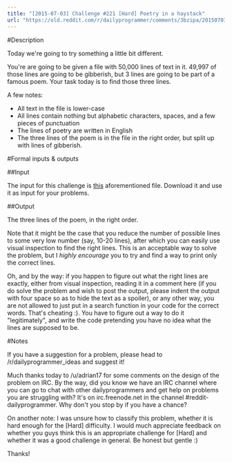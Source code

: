 ```yaml
---
title: "[2015-07-03] Challenge #221 [Hard] Poetry in a haystack"
url: "https://old.reddit.com/r/dailyprogrammer/comments/3bzipa/20150703_challenge_221_hard_poetry_in_a_haystack/"
---
```


#Description

Today we're going to try something a little bit different. 

You're are going to be given a file with 50,000 lines of text in it. 49,997 of those lines are going to be gibberish, but 3 lines are going to be part of a famous poem. Your task today is to find those three lines. 

A few notes: 

 * All text in the file is lower-case
 * All lines contain nothing but alphabetic characters, spaces, and a few pieces of punctuation
 * The lines of poetry are written in English
 * The three lines of the poem is in the file in the right order, but split up with lines of gibberish.

#Formal inputs &amp; outputs

##Input

The input for this challenge is [this](https://gist.githubusercontent.com/anonymous/c8fb349e9ae4fcb40cb5/raw/05a1ef03626057e1b57b5bbdddc4c2373ce4b465/challenge.txt) aforementioned file. Download it and use it as input for your problems. 

##Output

The three lines of the poem, in the right order. 

Note that it might be the case that you reduce the number of possible lines to some very low number (say, 10-20 lines), after which you can easily use visual inspection to find the right lines. This is an acceptable way to solve the problem, but I *highly encourage* you to try and find a way to print only the correct lines. 

Oh, and by the way: if you happen to figure out what the right lines are exactly, either from visual inspection, reading it in a comment here (if you do solve the problem and wish to post the output, please indent the output with four space so as to hide the text as a spoiler), or any other way, you are not allowed to just put in a search function in your code for the correct words. That's cheating :). You have to figure out a way to do it "legitimately", and write the code pretending you have no idea what the lines are supposed to be. 

#Notes

If you have a suggestion for a problem, please head to /r/dailyprogrammer_ideas and suggest it! 

Much thanks today to /u/adrian17 for some comments on the design of the problem on IRC. By the way, did you know we have an IRC channel where you can go to chat with other dailyprogrammers and get help on problems you are struggling with? It's on irc.freenode.net in the channel #reddit-dailyprogrammer. Why don't you stop by if you have a chance?

On another note: I was unsure how to classify this problem, whether it is hard enough for the [Hard] difficulty. I would much appreciate feedback on whether you guys think this is an appropriate challenge for [Hard] and whether it was a good challenge in general. Be honest but gentle :) 

Thanks!
